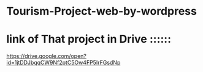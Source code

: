# Tourism-Project-web-by-wordpress
# link of That project in Drive ::::::
https://drive.google.com/open?id=1jtDDJbqqCW9Nf2ptC5Ow4FP5IrFGsdNp
